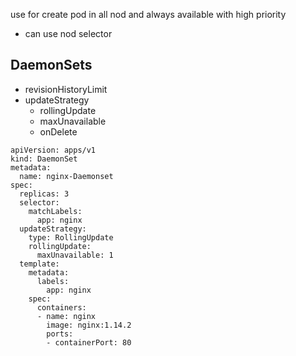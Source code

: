 use for create pod in all nod and always available with high priority
- can use nod selector
## DaemonSets
* revisionHistoryLimit
* updateStrategy
    - rollingUpdate
    - maxUnavailable
    - onDelete
```
apiVersion: apps/v1
kind: DaemonSet
metadata:
  name: nginx-Daemonset
spec:
  replicas: 3
  selector:
    matchLabels:
      app: nginx
  updateStrategy:
    type: RollingUpdate
    rollingUpdate:
      maxUnavailable: 1
  template:
    metadata:
      labels:
        app: nginx
    spec:
      containers:
      - name: nginx
        image: nginx:1.14.2
        ports:
        - containerPort: 80
```

